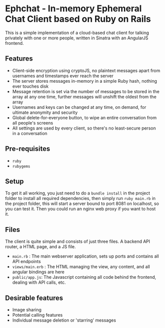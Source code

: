 # Ephchat - In-memory Ephemeral Chat Client based on Ruby on Rails

This is a simple implementation of a cloud-based chat client for talking privately with one or more people, written in Sinatra with an AngularJS frontend.

## Features
- Client-side encryption using cryptoJS, no plaintext messages apart from usernames and timestamps ever reach the server
- The server stores messages in-memory in a simple Ruby hash, nothing ever touches disk
- Message retention is set via the number of messages to be stored in the array at any one time, further messages will unshift the oldest from the array
- Usernames and keys can be changed at any time, on demand, for ultimate anonymity and security
- Global delete-for-everyone button, to wipe an entire conversation from all people's screens
- All settings are used by every client, so there's no least-secure person in a conversation

## Pre-requisites
- `ruby`
- `rubygems`

## Setup
To get it all working, you just need to do a `bundle install` in the project folder to install all required dependencies, then simply run `ruby main.rb` in the project folder, this will start a server bound to port 8081 on localhost, so you can test it. Then you could run an nginx web proxy if you want to host it.

## Files
The client is quite simple and consists of just three files. A backend API router, a HTML page, and a JS file.
- `main.rb` : The main webserver application, sets up ports and contains all API endpoints
- `views/main.erb` : The HTML managing the view, any content, and all angular bindings are here
- `public/app.js`: The Javascript containing all code behind the frontend, dealing with API calls, etc.

## Desirable features
- Image sharing
- Potential calling features
- Individual message deletion or 'starring' messages
